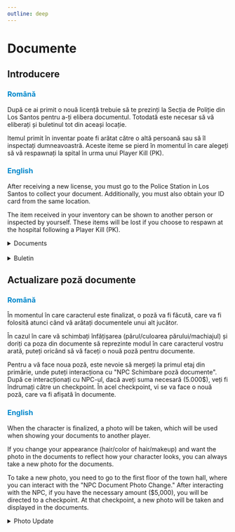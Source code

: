 ```yaml
---
outline: deep
---
```


# Documente

## Introducere

### <span style="color: #0088CC">Română</span>

După ce ai primit o nouă licență trebuie să te prezinți la Secția de Poliție din Los Santos pentru a-ți elibera documentul. Totodată este necesar să vă eliberați și buletinul tot din aceași locație.

Itemul primit în inventar poate fi arătat către o altă persoană sau să îl inspectați dumneavoastră. Aceste iteme se pierd în momentul în care alegeți să vă respawnați la spital în urma unui Player Kill (PK).

### <span style="color: #0088CC">English</span>


After receiving a new license, you must go to the Police Station in Los Santos to collect your document. Additionally, you must also obtain your ID card from the same location.

The item received in your inventory can be shown to another person or inspected by yourself. These items will be lost if you choose to respawn at the hospital following a Player Kill (PK).

<details>
  <summary>Documents</summary>
  <img src="https://v.b-zone.ro/images/wiki/document-items.png" alt="Car Tuning Centers">
</details>

<br/>

<details>
  <summary>Buletin</summary>
  <img src="https://v.b-zone.ro/images/wiki/buletin.png" alt="Car Tuning Centers">
</details>

## Actualizare poză documente

### <span style="color: #0088CC">Română</span>

În momentul în care caracterul este finalizat, o poză va fi făcută, care va fi folosită atunci când vă arătați documentele unui alt jucător.

În cazul în care vă schimbați înfățișarea (părul/culoarea părului/machiajul) și doriți ca poza din documente să reprezinte modul în care caracterul vostru arată, puteți oricând să vă faceți o nouă poză pentru documente.

Pentru a vă face noua poză, este nevoie să mergeți la primul etaj din primărie, unde puteți interacționa cu "NPC Schimbare poză documente". După ce interacționați cu NPC-ul, dacă aveți suma necesară (5.000$), veți fi îndrumați către un checkpoint. În acel checkpoint, vi se va face o nouă poză, care va fi afișată în documente.

### <span style="color: #0088CC">English</span>

When the character is finalized, a photo will be taken, which will be used when showing your documents to another player.

If you change your appearance (hair/color of hair/makeup) and want the photo in the documents to reflect how your character looks, you can always take a new photo for the documents.

To take a new photo, you need to go to the first floor of the town hall, where you can interact with the "NPC Document Photo Change." After interacting with the NPC, if you have the necessary amount ($5,000), you will be directed to a checkpoint. At that checkpoint, a new photo will be taken and displayed in the documents.

<details>
  <summary>Photo Update</summary>
  <img src="https://v.b-zone.ro/images/wiki/update-doc-photo.gif" alt="Car Tuning Centers">
</details>